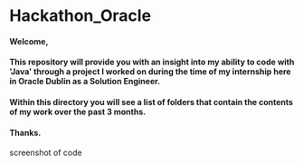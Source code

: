 # Hackathon_Oracle

#### Welcome,

#### This repository will provide you with an insight into my ability to code with 'Java' through a project I worked on during the time of my internship here in Oracle Dublin as a Solution Engineer.

#### Within this directory you will see a list of folders that contain the contents of my work over the past 3 months.

#### Thanks.

screenshot of code
